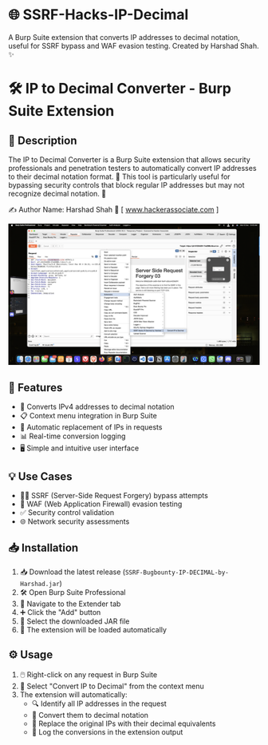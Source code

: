# 🌐 SSRF-Hacks-IP-Decimal
A Burp Suite extension that converts IP addresses to decimal notation, useful for SSRF bypass and WAF evasion testing. 
Created by Harshad Shah. ✨

# 🛠️ IP to Decimal Converter - Burp Suite Extension

## 📜 Description
The IP to Decimal Converter is a Burp Suite extension that allows security professionals and penetration testers to automatically convert IP addresses to their decimal notation format. 🔄 This tool is particularly useful for bypassing security controls that block regular IP addresses but may not recognize decimal notation. 🚀

✍️ Author
Name: Harshad Shah 👤 [ www.hackerassociate.com ] 

![Hacker Associate SSRF](https://github.com/hackerassociate/SSRF-Hacks-IP-Decimal/blob/main/Hacker-Associate-SSRF.png?raw=true)  

## 🌟 Features
- 🔢 Converts IPv4 addresses to decimal notation
- 📋 Context menu integration in Burp Suite
- 🔄 Automatic replacement of IPs in requests
- 📊 Real-time conversion logging
- 🖥️ Simple and intuitive user interface

## 💡 Use Cases
- 🕵️‍♂️ SSRF (Server-Side Request Forgery) bypass attempts
- 🔐 WAF (Web Application Firewall) evasion testing
- ✅ Security control validation
- 🌐 Network security assessments

## 📥 Installation
1. 📥 Download the latest release (`SSRF-Bugbounty-IP-DECIMAL-by-Harshad.jar`)
2. 🛠️ Open Burp Suite Professional
3. 📂 Navigate to the Extender tab
4. ➕ Click the "Add" button
5. 📁 Select the downloaded JAR file
6. 🚀 The extension will be loaded automatically

## ⚙️ Usage
1. 🖱️ Right-click on any request in Burp Suite
2. 📜 Select "Convert IP to Decimal" from the context menu
3. The extension will automatically:
   - 🔍 Identify all IP addresses in the request
   - 🔄 Convert them to decimal notation
   - 🔄 Replace the original IPs with their decimal equivalents
   - 📜 Log the conversions in the extension output

